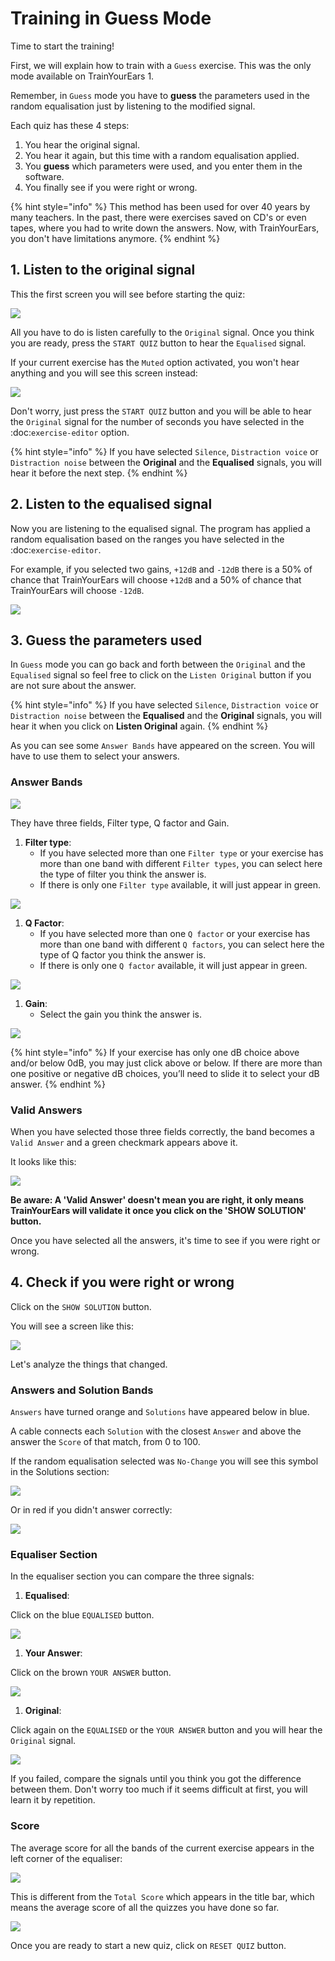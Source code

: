 # Training in Guess Mode

Time to start the training!

First, we will explain how to train with a `Guess` exercise. This was the only mode available on TrainYourEars 1.

Remember, in `Guess` mode you have to **guess** the parameters used in the random equalisation just by listening to the modified signal.

Each quiz has these 4 steps:

1. You hear the original signal.
2. You hear it again, but this time with a random equalisation applied.
3. You **guess** which parameters were used, and you enter them in the software.
4. You finally see if you were right or wrong.

{% hint style="info" %}
This method has been used for over 40 years by many teachers. In the past, there were exercises saved on CD's or even tapes, where you had to write down the answers. Now, with TrainYourEars, you don't have limitations anymore.
{% endhint %}

## 1. Listen to the original signal

This the first screen you will see before starting the quiz:

![](../.gitbook/assets/training-guess-mode.png)

All you have to do is listen carefully to the `Original` signal. Once you think you are ready, press the `START QUIZ` button to hear the `Equalised` signal.

If your current exercise has the `Muted` option activated, you won't hear anything and you will see this screen instead:

![](../.gitbook/assets/muted-mode-2.png)

Don't worry, just press the `START QUIZ` button and you will be able to hear the `Original` signal for the number of seconds you have selected in the :doc:`exercise-editor` option.

{% hint style="info" %}
If you have selected `Silence`, `Distraction voice` or `Distraction noise` between the **Original** and the **Equalised** signals, you will hear it before the next step.
{% endhint %}

## 2. Listen to the equalised signal

Now you are listening to the equalised signal. The program has applied a random equalisation based on the ranges you have selected in the :doc:`exercise-editor`.

For example, if you selected two gains, `+12dB` and `-12dB` there is a 50% of chance that TrainYourEars will choose `+12dB` and a 50% of chance that TrainYourEars will choose `-12dB`.

![](../.gitbook/assets/equalised-screen-2.png)

## 3. Guess the parameters used

In `Guess` mode you can go back and forth between the `Original` and the `Equalised` signal so feel free to click on the `Listen Original` button if you are not sure about the answer.

{% hint style="info" %}
If you have selected `Silence`, `Distraction voice` or `Distraction noise` between the **Equalised** and the **Original** signals, you will hear it when you click on **Listen Original** again.
{% endhint %}

As you can see some `Answer Bands` have appeared on the screen. You will have to use them to select your answers.

### Answer Bands

![](../.gitbook/assets/answer-bands%20%281%29%20%281%29.png)

They have three fields, Filter type, Q factor and Gain.

1. **Filter type**:
   * If you have selected more than one `Filter type` or your exercise has more than one band with different `Filter types`, you can select here the type of filter you think the answer is.
   * If there is only one `Filter type` available, it will just appear in green.

![](../.gitbook/assets/answer-band-solved%20%281%29.png)

1. **Q Factor**:
   * If you have selected more than one `Q factor` or your exercise has more than one band with different `Q factors`, you can select here the type of Q factor you think the answer is.
   * If there is only one `Q factor` available, it will just appear in green.

![](../.gitbook/assets/q-factor-solved%20%281%29.png)

1. **Gain**:
   * Select the gain you think the answer is.

![](../.gitbook/assets/gain-solved%20%281%29.png)

{% hint style="info" %}
If your exercise has only one dB choice above and/or below 0dB, you may just click above or below. If there are more than one positive or negative dB choices,  you’ll need to slide it to select your dB answer.
{% endhint %}

### Valid Answers

When you have selected those three fields correctly, the band becomes a `Valid Answer` and a green checkmark appears above it.

It looks like this:

![](../.gitbook/assets/valid-answer%20%281%29.png)

**Be aware: A 'Valid Answer' doesn't mean you are right, it only means TrainYourEars will validate it once you click on the 'SHOW SOLUTION' button.**

Once you have selected all the answers, it's time to see if you were right or wrong.

## 4. Check if you were right or wrong

Click on the `SHOW SOLUTION` button.

You will see a screen like this:

![](../.gitbook/assets/check-answer-3.png)

Let's analyze the things that changed.

### Answers and Solution Bands

`Answers` have turned orange and `Solutions` have appeared below in blue.

A cable connects each `Solution` with the closest `Answer` and above the answer the `Score` of that match, from 0 to 100.

If the random equalisation selected was `No-Change` you will see this symbol in the Solutions section:

![](../.gitbook/assets/no-change%20%281%29.png)

Or in red if you didn't answer correctly:

![](../.gitbook/assets/no-change-red-3%20%281%29.png)

### Equaliser Section

In the equaliser section you can compare the three signals:

1. **Equalised**:

Click on the blue `EQUALISED` button.

![](../.gitbook/assets/eq-equalised.png)

1. **Your Answer**:

Click on the brown `YOUR ANSWER` button.

![](../.gitbook/assets/eq-answer.png)

1. **Original**:

Click again on the `EQUALISED` or the `YOUR ANSWER` button and you will hear the `Original` signal.

![](../.gitbook/assets/eq-original.png)

If you failed, compare the signals until you think you got the difference between them. Don't worry too much if it seems difficult at first, you will learn it by repetition.

### Score

The average score for all the bands of the current exercise appears in the left corner of the equaliser:

![](../.gitbook/assets/total-score.png)

This is different from the `Total Score` which appears in the title bar, which means the average score of all the quizzes you have done so far.

![](../.gitbook/assets/total-score-3.png)

Once you are ready to start a new quiz, click on `RESET QUIZ` button.

